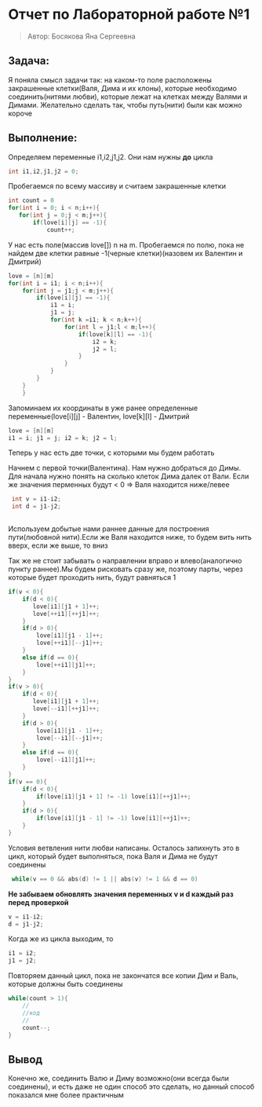 # Отчет по Лабораторной работе №1
>Автор: Босякова Яна Сергеевна

## Задача:
Я поняла смысл задачи так: на каком-то поле расположены закрашенные клетки(Валя, Дима и их клоны), которые необходимо соединить(нитями любви), которые лежат на клетках между Валями и Димами. Желательно сделать так, чтобы путь(нити) были как можно короче
## Выполнение:
Определяем переменные i1,i2,j1,j2. Они нам нужны **до** цикла
```c++
int i1,i2,j1,j2 = 0;
 ```
 Пробегаемся по всему массиву и считаем закрашенные клетки
 ```c++
 int count = 0
for(int i = 0; i < n;i++){
    for(int j = 0;j < m;j++){
        if(love[i][j] == -1){
            count++;
 ```
У нас есть поле(массив love[]) n на m. Пробегаемся по полю, пока не найдем две клетки равные -1(черные клетки)(назовем их Валентин и Дмитрий)
```c++
love = [n][m]
for(int i = i1; i < n;i++){
    for(int j = j1;j < m;j++){
        if(love[i][j] == -1){
            i1 = i;
            j1 = j;
            for(int k =i1; k < n;k++){
                for(int l = j1;l < m;l++){ 
                    if(love[k][l] == -1){
                        i2 = k;
                        j2 = l;
                    }
                }
            }
        }
    }
    }
 ```
 Запоминаем их координаты в уже ранее определенные переменные(love[i][j] - Валентин, love[k][l] - Дмитрий
 ```c++
 love = [n][m]
 i1 = i; j1 = j; i2 = k; j2 = l;
 ```
Теперь у нас есть две точки, с которыми мы будем работать

Начнем с первой точки(Валентина). Нам нужно добраться до Димы. Для начала нужно понять на сколько клеток Дима далек от Вали. Если же значения перменных будут < 0 => Валя находится ниже/левее

```c++
 int v = i1-i2;
 int d = j1-j2;
 
 ```

Используем добытые нами раннее данные для построения пути(любовной нити).Если же Валя находится ниже, то будем вить нить вверх, если же выше, то вниз

 Так же не стоит забывать о направлении вправо и влево(аналогично пункту раннее).Мы будем рисковать сразу же, поэтому парты, через которые будет проходить нить, будут равняться 1

 ```c++
 if(v < 0){
     if(d < 0){
        love[i1][j1 + 1]++;
        love[++i1][++j1]++;
     }
     if(d > 0){
         love[i1][j1 - 1]++;
         love[++i1][--j1]++;
     }
     else if(d == 0){
         love[++i1][j1]++;
     }
 }
 if(v > 0){
     if(d < 0){
        love[i1][j1 + 1]++;
        love[--i1][++j1]++;
     }
     if(d > 0){
         love[i1][j1 - 1]++;
         love[--i1][--j1]++;
     }
     else if(d == 0){
         love[--i1][j1]++;
     }
 }
 if(v == 0){
     if(d < 0){
         if(love[i1][j1 + 1] != -1) love[i1][++j1]++;
     }
     if(d > 0){
         if(love[i1][j1 - 1] != -1) love[i1][++j1]++;
     }
 }
 ```
Условия ветвления нити любви написаны. Осталось запихнуть это в цикл, который будет выполняться, пока Валя и Дима не будут соединены
```c++
 while(v == 0 && abs(d) != 1 || abs(v) != 1 && d == 0)
 ```
 **Hе забываем обновлять значения переменных v и d каждый раз перед проверкой**
```c++
v = i1-i2;
d = j1-j2;
 ```

Когда же из цикла выходим, то
```c++
i1 = i2;
j1 = j2;
 ```
Повторяем данный цикл, пока не закончатся все копии Дим и Валь, которые должны быть соединены

```c++
while(count > 1){
    //
    //код
    //
    count--;
}
 ```
 ## Вывод
 Конечно же, соединить Валю и Диму возможно(они всегда были соединены), и есть даже не один способ это сделать, но данный способ показался мне более практичным
